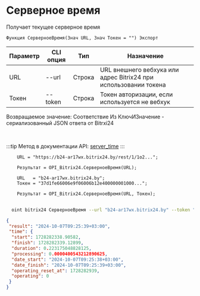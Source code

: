 ﻿---
sidebar_position: 4
---

# Серверное время
 Получает текущее серверное время



`Функция СерверноеВремя(Знач URL, Знач Токен = "") Экспорт`

  | Параметр | CLI опция | Тип | Назначение |
  |-|-|-|-|
  | URL | --url | Строка | URL внешнего вебхука или адрес Bitrix24 при использовании токена |
  | Токен | --token | Строка | Токен авторизации, если используется не вебхук |

  
  Возвращаемое значение:   Соответствие Из КлючИЗначение - сериализованный JSON ответа от Bitrxi24

<br/>

:::tip
Метод в документации API: [server_time](https://dev.1c-bitrix.ru/rest_help/general/server_time.php)
:::
<br/>


```bsl title="Пример кода"
    URL = "https://b24-ar17wx.bitrix24.by/rest/1/1o2...";

    Результат = OPI_Bitrix24.СерверноеВремя(URL);

    URL   = "b24-ar17wx.bitrix24.by";
    Токен = "37d1fe66006e9f06006b12e400000001000...";

    Результат = OPI_Bitrix24.СерверноеВремя(URL, Токен);
```



```sh title="Пример команды CLI"
    
  oint bitrix24 СерверноеВремя --url "b24-ar17wx.bitrix24.by" --token "b9df7366006e9f06006b12e400000001000..."

```

```json title="Результат"
{
 "result": "2024-10-07T09:25:39+03:00",
 "time": {
  "start": 1728282338.90582,
  "finish": 1728282339.12899,
  "duration": 0.223175048828125,
  "processing": 0.0000400543212890625,
  "date_start": "2024-10-07T09:25:38+03:00",
  "date_finish": "2024-10-07T09:25:39+03:00",
  "operating_reset_at": 1728282939,
  "operating": 0
 }
}
```
